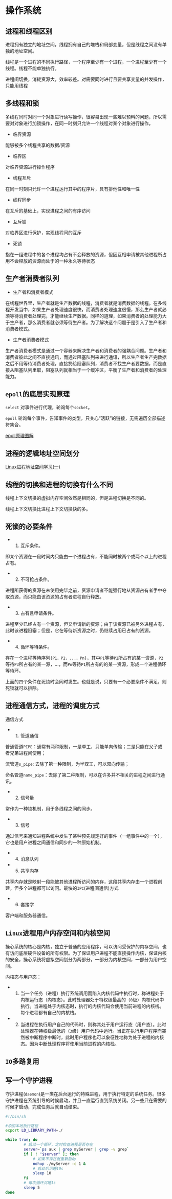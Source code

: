 # 操作系统

## 进程和线程区别

进程拥有独立的地址空间，线程拥有自己的堆栈和局部变量，但是线程之间没有单独的地址空间。

线程是一个进程的不同执行路径，一个程序至少有一个进程，一个进程至少有一个线程。线程不能单独执行。

进程间切换，消耗资源大，效率较差。对需要同时进行且要共享变量的并发操作，只能用线程

## 多线程和锁

多线程同时对同一个对象进行读写操作，很容易出现一些难以预料的问题，所以需要对对象进行加锁操作，在同一时刻只允许一个线程对某个对象进行操作。

* 临界资源

能够被多个线程共享的数据/资源

* 临界区

对临界资源进行操作程序

* 线程互斥

在同一时刻只允许一个进程运行其中的程序片，具有排他性和唯一性

* 线程同步

在互斥的基础上，实现进程之间的有序访问

* 互斥锁

对临界区进行保护，实现线程间的互斥

* 死锁

指在一组进程中的各个进程均占有不会释放的资源，但因互相申请被其他进程所占用不会释放的资源而处于的一种永久等待状态

## 生产者消费者队列

* 生产者和消费者模式

在线程世界里，生产者就是生产数据的线程，消费者就是消费数据的线程。在多线程开发当中，如果生产者处理速度很快，而消费者处理速度很慢，那么生产者就必须等待消费者处理完，才能继续生产数据。同样的道理，如果消费者的处理能力大于生产者，那么消费者就必须等待生产者。为了解决这个问题于是引入了生产者和消费者模式。

* 生产者消费者模式

生产者消费者模式是通过一个容器来解决生产者和消费者的强耦合问题。生产者和消费者彼此之间不直接通讯，而通过阻塞队列来进行通讯，所以生产者生产完数据之后不用等待消费者处理，直接扔给阻塞队列，消费者不找生产者要数据，而是直接从阻塞队列里取，阻塞队列就相当于一个缓冲区，平衡了生产者和消费者的处理能力。

## `epoll`的底层实现原理

`select` 对事件进行代理，轮询每个`socket`。

`epoll` 轮询每个事件，告知事件的类型，只关心“活跃”的链接，无需遍历全部描述符集合。

[epoll原理图解](https://blog.csdn.net/qq_35433716/article/details/85345907)

## 进程的逻辑地址空间划分

[Linux进程地址空间学习(一)](http://www.choudan.net/2013/10/24/Linux%E8%BF%9B%E7%A8%8B%E5%9C%B0%E5%9D%80%E7%A9%BA%E9%97%B4%E5%AD%A6%E4%B9%A0(%E4%B8%80).html)

## 线程的切换和进程的切换有什么不同

线程上下文切换的虚拟内存空间依然是相同的，但是进程切换是不同的。

线程上下文切换比进程上下文切换快的多。

## 死锁的必要条件

- 1) 互斥条件。

即某个资源在一段时间内只能由一个进程占有，不能同时被两个或两个以上的进程占有。

- 2) 不可抢占条件。

进程所获得的资源在未使用完毕之前，资源申请者不能强行地从资源占有者手中夺取资源，而只能由该资源的占有者进程自行释放。

- 3) 占有且申请条件。

进程至少已经占有一个资源，但又申请新的资源；由于该资源已被另外进程占有，此时该进程阻塞；但是，它在等待新资源之时，仍继续占用已占有的资源。

- 4) 循环等待条件。

存在一个进程等待序列`{P1，P2，...，Pn}`，其中`P1`等待`P2`所占有的某一资源，`P2`等待`P3`所占有的某一源，...，而`Pn`等待`P1`所占有的的某一资源，形成一个进程循环等待环。

上面的四个条件在死锁时会同时发生。也就是说，只要有一个必要条件不满足，则死锁就可以排除。

## 进程通信方式，进程的调度方式

通信方式

- 1) 管道通信

普通管道`PIPE`：通常有两种限制，一是单工，只能单向传输；二是只能在父子或者兄弟进程间使用；

流管道`s_pipe`: 去除了第一种限制，为半双工，可以双向传输；

命名管道`name_pipe`：去除了第二种限制，可以在许多并不相关的进程之间进行通讯。

- 2) 信号量

常作为一种锁机制，用于多线程之间的同步。

- 3) 信号

通过信号来通知进程系统中发生了某种预先规定好的事件（一组事件中的一个），它也是用户进程之间通信和同步的一种原始机制。

- 4) 消息队列

- 5) 共享内存

共享内存就是映射一段能被其他进程所访问的内存，这段共享内存由一个进程创建，但多个进程都可以访问。最快的`IPC`(进程间通信)方式

- 6) 套接字

客户端和服务器通信。

## `Linux`进程用户内存空间和内核空间

操心系统的核心是内核，独立于普通的应用程序，可以访问受保护的内存空间，也有访问底层硬件设备的所有权限。为了保证用户进程不能直接操作内核，保证内核的安全，操心系统将虚拟空间划分为两部分，一部分为内核空间，一部分为用户空间。

内核态与用户态：

- 1) 当一个任务（进程）执行系统调用而陷入内核代码中执行时，称进程处于内核运行态（内核态）。此时处理器处于特权级最高的（`0`级）内核代码中执行。当进程处于内核态时，执行的内核代码会使用当前进程的内核栈。每个进程都有自己的内核栈。

- 2) 当进程在执行用户自己的代码时，则称其处于用户运行态（用户态）。此时处理器在特权级最低的（`3`级）用户代码中运行。当正在执行用户程序而突然被中断程序中断时，此时用户程序也可以象征性地称为处于进程的内核态。因为中断处理程序将使用当前进程的内核栈。

## `IO`多路复用

## 写一个守护进程

守护进程(`daemon`)是一类在后台运行的特殊进程，用于执行特定的系统任务。很多守护进程在系统引导的时候启动，并且一直运行直到系统关闭。另一些只在需要的时候才启动，完成任务后就自动结束。

```bash
#!/bin/sh

#添加本地执行路径
export LD_LIBRARY_PATH=./

while true; do
        # 启动一个循环，定时检查进程是否存在
        server=`ps aux | grep myServer | grep -v grep`
        if [ ! "$server" ]; then
            # 如果不存在就重新启动
            nohup ./myServer -c 1 &
            # 启动后沉睡10s
            sleep 10
        fi
        # 每次循环沉睡1s
        sleep 5
done
```